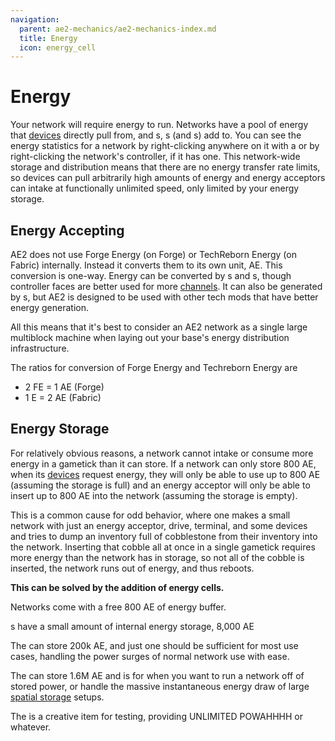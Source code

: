```yaml
---
navigation:
  parent: ae2-mechanics/ae2-mechanics-index.md
  title: Energy
  icon: energy_cell
---
```


# Energy

Your network will require energy to run. Networks have a pool of energy that [devices](../ae2-mechanics/devices.md) directly pull from, and
<ItemLink id="vibration_chamber" />s, <ItemLink id="energy_acceptor" />s (and <ItemLink id="controller" />s) add to. You can
see the energy statistics for a network by right-clicking anywhere on it with a <ItemLink id="network_tool" /> or by
right-clicking the network's controller, if it has one. This network-wide storage and distribution  means that
there are no energy transfer rate limits, so devices can pull arbitrarily high amounts of energy and
energy acceptors can intake at functionally unlimited speed, only limited by your energy storage.

## Energy Accepting

<Row>
  <BlockImage id="energy_acceptor" scale="4" />

  <GameScene zoom="4">
  <ImportStructure src="../assets/blocks/cable_energy_acceptor.snbt" />
  </GameScene>

  <BlockImage id="controller" p:state="online" scale="4" />

  <BlockImage id="vibration_chamber" p:active="true" scale="4" />
</Row>

AE2 does not use Forge Energy (on Forge) or TechReborn Energy (on Fabric) internally. Instead it converts them to
its own unit, AE. This conversion is one-way. Energy can be converted by <ItemLink id="energy_acceptor" />s and
<ItemLink id="controller" />s, though controller faces are better used for more [channels](../ae2-mechanics/channels.md).
It can also be generated by <ItemLink id="vibration_chamber" />s, but AE2 is designed
to be used with other tech mods that have better energy generation.

All this means that it's best to consider an AE2 network as a single large multiblock machine when laying out your base's
energy distribution infrastructure.

The ratios for conversion of Forge Energy and Techreborn Energy are

*   2 FE = 1 AE (Forge)
*   1 E  = 2 AE (Fabric)

## Energy Storage

<Row >
  <BlockImage id="energy_cell" scale="4" p:fullness="4" />

  <BlockImage id="dense_energy_cell" scale="4" p:fullness="4" />

  <BlockImage id="creative_energy_cell" scale="4" />
</Row>

For relatively obvious reasons, a network cannot intake or consume more energy in a gametick than it can store. If a network
can only store 800 AE, when its [devices](../ae2-mechanics/devices.md) request energy, they will only be able to use up to 800 AE (assuming the storage is full)
and an energy acceptor will only be able to insert up to 800 AE into the network (assuming the storage is empty).

This is a common cause for odd behavior, where one makes a small network with just an energy acceptor, drive, terminal, and
some devices and tries to dump an inventory full of cobblestone from their inventory into the network. Inserting that cobble all at once in a
single gametick requires more energy than the network has in storage, so not all of the cobble is inserted, the network
runs out of energy, and thus reboots.

**This can be solved by the addition of energy cells.**

Networks come with a free 800 AE of energy buffer.

<ItemLink id="controller" />s have a small amount of internal energy storage, 8,000 AE

The <ItemLink id="energy_cell" /> can store 200k AE, and just one should be sufficient for most use cases, handling the power surges
of normal network use with ease.

The <ItemLink id="dense_energy_cell" /> can store 1.6M AE and is for when you want to run a network off of stored power, or
handle the massive instantaneous energy draw of large [spatial storage](spatial-io.md) setups.

The <ItemLink id="creative_energy_cell" /> is a creative item for testing, providing UNLIMITED POWAHHHH or whatever.
